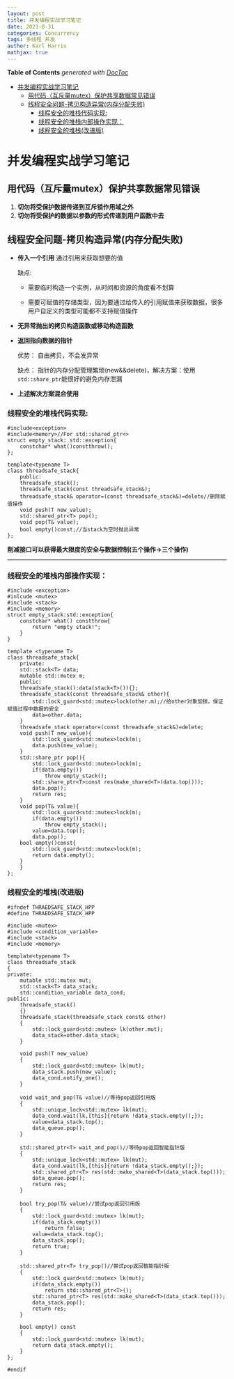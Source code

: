 ```yaml
---
layout: post
title: 并发编程实战学习笔记
date: 2021-8-31
categories: Concurrency
tags: 多线程 并发
author: Karl Harris
mathjax: true
---
```


<!-- START doctoc generated TOC please keep comment here to allow auto update -->
<!-- DON'T EDIT THIS SECTION, INSTEAD RE-RUN doctoc TO UPDATE -->
**Table of Contents**  *generated with [DocToc](https://github.com/thlorenz/doctoc)*

- [并发编程实战学习笔记](#%E5%B9%B6%E5%8F%91%E7%BC%96%E7%A8%8B%E5%AE%9E%E6%88%98%E5%AD%A6%E4%B9%A0%E7%AC%94%E8%AE%B0)
  - [用代码（互斥量mutex）保护共享数据常见错误](#%E7%94%A8%E4%BB%A3%E7%A0%81%E4%BA%92%E6%96%A5%E9%87%8Fmutex%E4%BF%9D%E6%8A%A4%E5%85%B1%E4%BA%AB%E6%95%B0%E6%8D%AE%E5%B8%B8%E8%A7%81%E9%94%99%E8%AF%AF)
  - [线程安全问题-拷贝构造异常(内存分配失败)](#%E7%BA%BF%E7%A8%8B%E5%AE%89%E5%85%A8%E9%97%AE%E9%A2%98-%E6%8B%B7%E8%B4%9D%E6%9E%84%E9%80%A0%E5%BC%82%E5%B8%B8%E5%86%85%E5%AD%98%E5%88%86%E9%85%8D%E5%A4%B1%E8%B4%A5)
    - [线程安全的堆栈代码实现:](#%E7%BA%BF%E7%A8%8B%E5%AE%89%E5%85%A8%E7%9A%84%E5%A0%86%E6%A0%88%E4%BB%A3%E7%A0%81%E5%AE%9E%E7%8E%B0)
    - [线程安全的堆栈内部操作实现：](#%E7%BA%BF%E7%A8%8B%E5%AE%89%E5%85%A8%E7%9A%84%E5%A0%86%E6%A0%88%E5%86%85%E9%83%A8%E6%93%8D%E4%BD%9C%E5%AE%9E%E7%8E%B0)
    - [线程安全的堆栈(改进版)](#%E7%BA%BF%E7%A8%8B%E5%AE%89%E5%85%A8%E7%9A%84%E5%A0%86%E6%A0%88%E6%94%B9%E8%BF%9B%E7%89%88)

<!-- END doctoc generated TOC please keep comment here to allow auto update -->

# 并发编程实战学习笔记

## 用代码（互斥量mutex）保护共享数据常见错误
1. **切勿将受保护数据传递到互斥锁作用域之外**
2. **切勿将受保护的数据以参数的形式传递到用户函数中去**

## 线程安全问题-拷贝构造异常(内存分配失败)
-  **传入一个引用**
    通过引用来获取想要的值

    缺点:
    - 需要临时构造一个实例，从时间和资源的角度看不划算
    
    - 需要可赋值的存储类型，因为要通过给传入的引用赋值来获取数据，很多用户自定义的类型可能都不支持赋值操作
    
-  **无异常抛出的拷贝构造函数或移动构造函数**

-  **返回指向数据的指针**

    优势：
    自由拷贝，不会发异常

    缺点：
    指针的内存分配管理繁琐(new&&delete)，解决方案：使用 ```std::share_ptr```能很好的避免内存泄漏

- **上述解决方案混合使用**

### 线程安全的堆栈代码实现:

    #include<exception>
    #include<memory>//For std::shared_ptr<>
    struct empty_stack: std::exception{
        constchar* what()constthrow();
    };

    template<typename T>
    class threadsafe_stack{
        public:
        threadsafe_stack();
        threadsafe_stack(const threadsafe_stack&);
        threadsafe_stack& operator=(const threadsafe_stack&)=delete//删除赋值操作
        void push(T new_value);
        std::shared_ptr<T> pop();
        void pop(T& value);
        bool empty()const;//当stack为空时抛出异常
    };

**削减接口可以获得最大限度的安全与数据控制(五个操作->三个操作)**

---

### 线程安全的堆栈内部操作实现：
    #include <exception>
    #inlcude <mutex>
    #include <stack>
    #include <memory>
    struct empty_stack:std::exception{
        constchar* what() constthrow{
            return "empty stack!";
        }
    }

    template <typename T>
    class threadsafe_stack{
        private:
        std::stack<T> data;
        mutable std::mutex m;
        public:
        threadsafe_stack():data(stack<T>()){};
        threadsafe_stack(const threadsafe_stack& other){
            std::lock_guard<std::mutex>lock(other.m);//给other对象加锁，保证赋值过程中数据的安全
            data=other.data;
        }
        threadsafe_stack operator=(const threadsafe_stack&)=delete;
        void push(T new_value){
            std::lock_guard<std::mutex>lock(m);
            data.push(new_value);
        }
        std::share_ptr pop(){
            std::lock_guard<std::mutex>lock(m);
            if(data.empty())
                throw empty_stack();
            std::share_ptr<T>const res(make_shared<T>(data.top()));
            data.pop();
            return res;
        }
        void pop(T& value){
            std::lock_guard<std::mutex>lock(m);
            if(data.empty())
                throw empty_stack();
            value=data.top();
            data.pop();
        bool empty()const{
            std::lock_guard<std::mutex>lock(m);
            return data.empty();
        }
        }
    };

### 线程安全的堆栈(改进版)

    #ifndef THRAEDSAFE_STACK_HPP
    #define THRAEDSAFE_STACK_HPP
    
    #include <mutex>
    #include <condition_variable>
    #include <stack>
    #include <memory>
    
    template<typename T>
    class threadsafe_stack
    {
    private:
        mutable std::mutex mut;
        std::stack<T> data_stack;
        std::condition_variable data_cond;
    public:
        threadsafe_stack()
        {}
        threadsafe_stack(threadsafe_stack const& other)
        {
            std::lock_guard<std::mutex> lk(other.mut);
            data_stack=other.data_stack;
        }
    
        void push(T new_value)
        {
            std::lock_guard<std::mutex> lk(mut);
            data_stack.push(new_value);
            data_cond.notify_one();
        }
    
        void wait_and_pop(T& value)//等待pop返回引用版
        {
            std::unique_lock<std::mutex> lk(mut);
            data_cond.wait(lk,[this]{return !data_stack.empty();});
            value=data_stack.top();
            data_queue.pop();
        }
    
        std::shared_ptr<T> wait_and_pop()//等待pop返回智能指针版
        {
            std::unique_lock<std::mutex> lk(mut);
            data_cond.wait(lk,[this]{return !data_stack.empty();});
            std::shared_ptr<T> res(std::make_shared<T>(data_stack.top()));
            data_queue.pop();
            return res;
        }
    
        bool try_pop(T& value)//尝试pop返回引用版
        {
            std::lock_guard<std::mutex> lk(mut);
            if(data_stack.empty())
                return false;
            value=data_stack.top();
            data_stack.pop();
            return true;
        }
    
        std::shared_ptr<T> try_pop()//尝试pop返回智能指针版
        {
            std::lock_guard<std::mutex> lk(mut);
            if(data_stack.empty())
                return std::shared_ptr<T>();
            std::shared_ptr<T> res(std::make_shared<T>(data_stack.top()));
            data_stack.pop();
            return res;
        }
    
        bool empty() const
        {
            std::lock_guard<std::mutex> lk(mut);
            return data_stack.empty();
        }
    };
    
    #endif



















    

